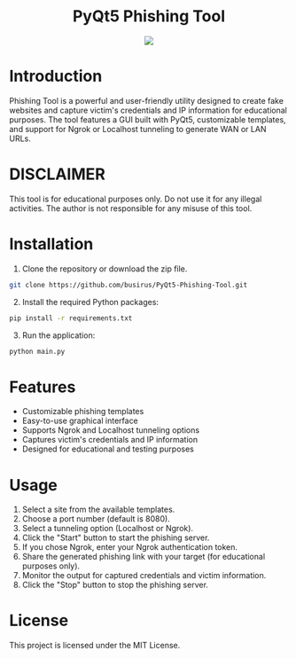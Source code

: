  <div id="header" align="center">
<h1> PyQt5 Phishing Tool </h1>
</div>

<div id="header" align="center">
  <img src="https://image.noelshack.com/fichiers/2023/13/1/1679921040-gui.png">
</div>

# Introduction 

Phishing Tool is a powerful and user-friendly utility designed to create fake websites and capture victim's credentials and IP information for educational purposes. The tool features a GUI built with PyQt5, customizable templates, and support for Ngrok or Localhost tunneling to generate WAN or LAN URLs.

# DISCLAIMER

This tool is for educational purposes only. Do not use it for any illegal activities. The author is not responsible for any misuse of this tool.

# Installation

1. Clone the repository or download the zip file.
```bash
git clone https://github.com/busirus/PyQt5-Phishing-Tool.git
```

2. Install the required Python packages:
```bash
pip install -r requirements.txt
```

3. Run the application:
```bash
python main.py
```
# Features

- Customizable phishing templates
- Easy-to-use graphical interface
- Supports Ngrok and Localhost tunneling options
- Captures victim's credentials and IP information
- Designed for educational and testing purposes

# Usage

1. Select a site from the available templates.
2. Choose a port number (default is 8080).
3. Select a tunneling option (Localhost or Ngrok).
4. Click the "Start" button to start the phishing server.
5. If you chose Ngrok, enter your Ngrok authentication token.
6. Share the generated phishing link with your target (for educational purposes only).
7. Monitor the output for captured credentials and victim information.
8. Click the "Stop" button to stop the phishing server.

# License 

This project is licensed under the MIT License. 
